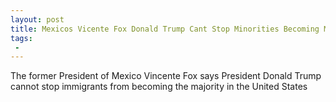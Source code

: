```yaml
---
layout: post
title: Mexicos Vicente Fox Donald Trump Cant Stop Minorities Becoming Majority
tags:
 -
---
```

The former President of Mexico Vincente Fox says President Donald Trump cannot stop immigrants from becoming the majority in the United States
